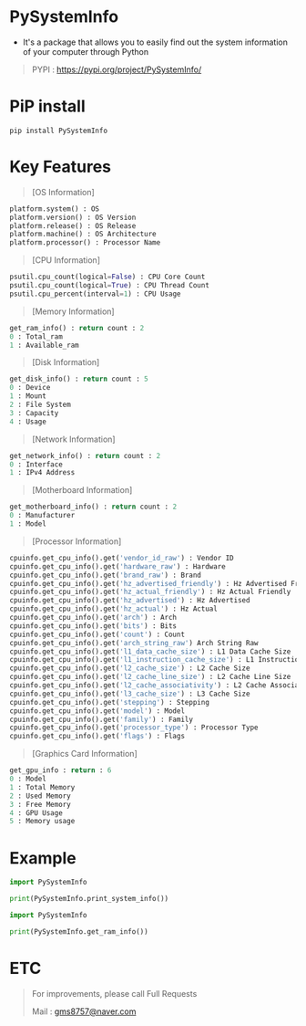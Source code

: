 # PySystemInfo
- It's a package that allows you to easily find out the system information of your computer through Python
> PYPI : https://pypi.org/project/PySystemInfo/
# PiP install
```
pip install PySystemInfo
```
# Key Features
> [OS Information]
```python
platform.system() : OS
platform.version() : OS Version
platform.release() : OS Release
platform.machine() : OS Architecture
platform.processor() : Processor Name
```
> [CPU Information]
```python
psutil.cpu_count(logical=False) : CPU Core Count
psutil.cpu_count(logical=True) : CPU Thread Count
psutil.cpu_percent(interval=1) : CPU Usage
```
> [Memory Information]
```python
get_ram_info() : return count : 2
0 : Total_ram
1 : Available_ram
```
> [Disk Information]
```python
get_disk_info() : return count : 5
0 : Device
1 : Mount
2 : File System
3 : Capacity
4 : Usage
```
> [Network Information]
```python
get_network_info() : return count : 2
0 : Interface
1 : IPv4 Address
```
> [Motherboard Information]
```python
get_motherboard_info() : return count : 2
0 : Manufacturer
1 : Model
```
> [Processor Information]
```python
cpuinfo.get_cpu_info().get('vendor_id_raw') : Vendor ID
cpuinfo.get_cpu_info().get('hardware_raw') : Hardware
cpuinfo.get_cpu_info().get('brand_raw') : Brand
cpuinfo.get_cpu_info().get('hz_advertised_friendly') : Hz Advertised Friendly
cpuinfo.get_cpu_info().get('hz_actual_friendly') : Hz Actual Friendly
cpuinfo.get_cpu_info().get('hz_advertised') : Hz Advertised
cpuinfo.get_cpu_info().get('hz_actual') : Hz Actual
cpuinfo.get_cpu_info().get('arch') : Arch
cpuinfo.get_cpu_info().get('bits') : Bits
cpuinfo.get_cpu_info().get('count') : Count
cpuinfo.get_cpu_info().get('arch_string_raw') Arch String Raw
cpuinfo.get_cpu_info().get('l1_data_cache_size') : L1 Data Cache Size
cpuinfo.get_cpu_info().get('l1_instruction_cache_size') : L1 Instruction Cache Size
cpuinfo.get_cpu_info().get('l2_cache_size') : L2 Cache Size
cpuinfo.get_cpu_info().get('l2_cache_line_size') : L2 Cache Line Size
cpuinfo.get_cpu_info().get('l2_cache_associativity') : L2 Cache Associativity
cpuinfo.get_cpu_info().get('l3_cache_size') : L3 Cache Size
cpuinfo.get_cpu_info().get('stepping') : Stepping
cpuinfo.get_cpu_info().get('model') : Model
cpuinfo.get_cpu_info().get('family') : Family
cpuinfo.get_cpu_info().get('processor_type') : Processor Type
cpuinfo.get_cpu_info().get('flags') : Flags
```
> [Graphics Card Information]
```python
get_gpu_info : return : 6
0 : Model
1 : Total Memory
2 : Used Memory
3 : Free Memory
4 : GPU Usage
5 : Memory usage
```

# Example
```python
import PySystemInfo

print(PySystemInfo.print_system_info())
```
```python
import PySystemInfo

print(PySystemInfo.get_ram_info())
```
# ETC
> For improvements, please call Full Requests
> 
> Mail : gms8757@naver.com
